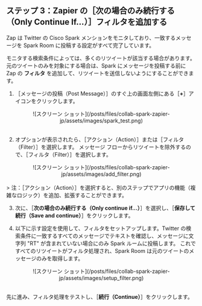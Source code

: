 ## ステップ 3：Zapier の［次の場合のみ続行する（Only Continue If...）］フィルタを追加する

  Zap は Twitter の Cisco Spark メンションをモニタしており、一致するメッセージを Spark Room に投稿する設定がすべて完了しています。  

モニタする検索条件によっては、多くのリツイートが該当する場合があります。  元のツイートのみを対象にする場合は、Spark にメッセージを投稿する前に Zap の **フィルタ** を追加して、リツイートを送信しないようにすることができます。

1. ［メッセージの投稿（Post Message）］のすぐ上の画面左側にある［**+**］アイコンをクリックします。
<div align="center">![スクリーン ショット](/posts/files/collab-spark-zapier-jp/assets/images/spark_test.png)</div>
<br>  

2. オプションが表示されたら、［アクション（Action）］または［フィルタ（Filter）］を選択します。  メッセージ フローからリツイートを除外するので、［フィルタ（Filter）］を選択します。  
<div align="center">![スクリーン ショット](/posts/files/collab-spark-zapier-jp/assets/images/add_filter.png)</div>
<br>
> 注：［アクション（Action）］を選択すると、別のステップでアプリの機能（複雑なロジック）を追加、拡張することができます。

3. 次に、［**次の場合のみ続行する（Only continue if...）**］を選択し、［**保存して続行（Save and continue）**］をクリックします。

4. 以下に示す設定を使用して、フィルタをセットアップします。Twitter の検索条件に一致するすべてのメッセージでテキストを確認し、メッセージに文字列 "RT" が含まれていない場合にのみ Spark ルームに投稿します。  これですべてのリツイートがフィルタ処理され、Spark Room は元のツイートのメッセージのみを取得します。
<div align="center">![スクリーン ショット](/posts/files/collab-spark-zapier-jp/assets/images/setup_filter.png)</div>
<br>

先に進み、フィルタ処理をテストし、［**続行（Continue）**］をクリックします。
